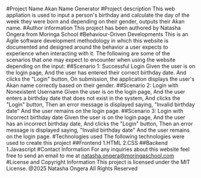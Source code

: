 #Project Name
Akan Name Generator
#Project description
This web appliation is used to input a person's birthday and calculate the day of the week they were born and depending on their gender, outputs their Akan name.
#Author information
This project has been authored by Natasha Ongera from Moringa School
#Behaviour-Driven Developments
This is an Agile software development methodology in which this website is documented and designed around the behavior a user expects to experience when interacting with it. The following are some of the scenarios that one may expect to encounter when using the website depending on the input:
##Scenario 1: Successful Login
Given the user is on the login page,
And the user has entered their correct birthday date.
And clicks the "Login" button,
On submission, the application displays the user's Akan name correctly based on their gender.
##Scenario 2: Login with Nonexistent Username
Given the user is on the login page,
And the user enters a birthday date that does not exist in the system,
And clicks the "Login" button,
Then an error message is displayed saying, "Invalid birthday date"
And the user remains on the login page.
##Scenario 3: Login with Incorrect birthday date
Given the user is on the login page,
And the user has an incorrect birthday date,
And clicks the "Login" button,
Then an error message is displayed saying, "Invalid birthday date"
And the user remains on the login page.
#Technologies used
The following technologies were used to create this project
##Frontend
1.HTML
2.CSS
##Backend
1.Javascript
#Contact Information
For any inquiries about this website  feel free to send an email to me at natasha.ongera@moringaschool.com
#License and Copyright Information
This project is licensed under the MIT License.
@2025 Natasha Ongera All Rights Reserved







 
